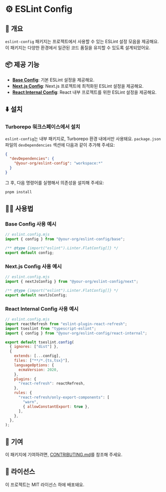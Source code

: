 # ⚙️ ESLint Config

## 📖 개요

`eslint-config` 패키지는 프로젝트에서 사용할 수 있는 ESLint 설정 모음을 제공해요. 이 패키지는 다양한 환경에서 일관된 코드 품질을 유지할 수 있도록 설계되었어요.

## 📦 제공 기능

- **[Base Config](./base.js)**: 기본 ESLint 설정을 제공해요.
- **[Next.js Config](./next.js)**: Next.js 프로젝트에 최적화된 ESLint 설정을 제공해요.
- **[React Internal Config](./react-internal.js)**: React 내부 프로젝트를 위한 ESLint 설정을 제공해요.

## ⬇️ 설치

### Turborepo 워크스페이스에서 설치

`eslint-config`는 내부 패키지로, Turborepo 환경 내에서만 사용돼요. `package.json` 파일의 `devDependencies` 섹션에 다음과 같이 추가해 주세요:

```json
{
  "devDependencies": {
    "@your-org/eslint-config": "workspace:*"
  }
}
```

그 후, 다음 명령어를 실행해서 의존성을 설치해 주세요:

```bash
pnpm install
```

## 🧑‍💻 사용법

### Base Config 사용 예시

```javascript
// eslint.config.mjs
import { config } from "@your-org/eslint-config/base";

/** @type {import("eslint").Linter.FlatConfig[]} */
export default config;
```

### Next.js Config 사용 예시

```javascript
// eslint.config.mjs
import { nextJsConfig } from "@your-org/eslint-config/next";

/** @type {import("eslint").Linter.FlatConfig[]} */
export default nextJsConfig;
```

### React Internal Config 사용 예시

```javascript
// eslint.config.mjs
import reactRefresh from "eslint-plugin-react-refresh";
import tseslint from "typescript-eslint";
import { config } from "@your-org/eslint-config/react-internal";

export default tseslint.config(
  { ignores: ["dist"] },
  {
    extends: [...config],
    files: ["**/*.{ts,tsx}"],
    languageOptions: {
      ecmaVersion: 2020,
    },
    plugins: {
      "react-refresh": reactRefresh,
    },
    rules: {
      "react-refresh/only-export-components": [
        "warn",
        { allowConstantExport: true },
      ],
    },
  },
);
```

## 🤝 기여

이 패키지에 기여하려면, [CONTRIBUTING.md](../CONTRIBUTING.md)를 참조해 주세요.

## 📜 라이선스

이 프로젝트는 MIT 라이선스 하에 배포돼요.
